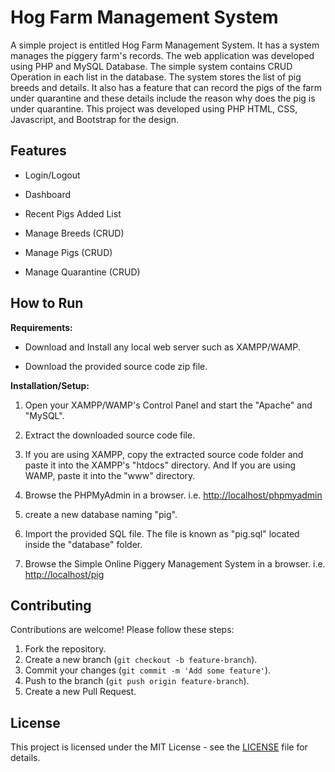 # Hog Farm Management System

A simple project is entitled Hog Farm Management System. It has a system manages the piggery farm's records. The web application was developed using PHP and MySQL Database. The simple system contains CRUD Operation in each list in the database. The system stores the list of pig breeds and details. It also has a feature that can record the pigs of the farm under quarantine and these details include the reason why does the pig is under quarantine. This project was developed using PHP HTML, CSS, Javascript, and Bootstrap for the design.

## Features

- Login/Logout

- Dashboard

- Recent Pigs Added List

- Manage Breeds (CRUD)

- Manage Pigs (CRUD)

- Manage Quarantine (CRUD)

## How to Run

**Requirements:**

- Download and Install any local web server such as XAMPP/WAMP.

- Download the provided source code zip file.

**Installation/Setup:**

1. Open your XAMPP/WAMP's Control Panel and start the "Apache" and "MySQL".

2. Extract the downloaded source code file.

3. If you are using XAMPP, copy the extracted source code folder and paste it into the XAMPP's "htdocs" directory. And If you are using WAMP, paste it into the "www" directory.

4. Browse the PHPMyAdmin in a browser. i.e. <http://localhost/phpmyadmin>

5. create a new database naming "pig".

6. Import the provided SQL file. The file is known as "pig.sql"
located inside the "database" folder.

7. Browse the Simple Online Piggery Management System in a browser. i.e. <http://localhost/pig>

## Contributing

Contributions are welcome! Please follow these steps:

1. Fork the repository.
2. Create a new branch (`git checkout -b feature-branch`).
3. Commit your changes (`git commit -m 'Add some feature'`).
4. Push to the branch (`git push origin feature-branch`).
5. Create a new Pull Request.

## License

This project is licensed under the MIT License - see the [LICENSE](LICENSE.md) file for details.
